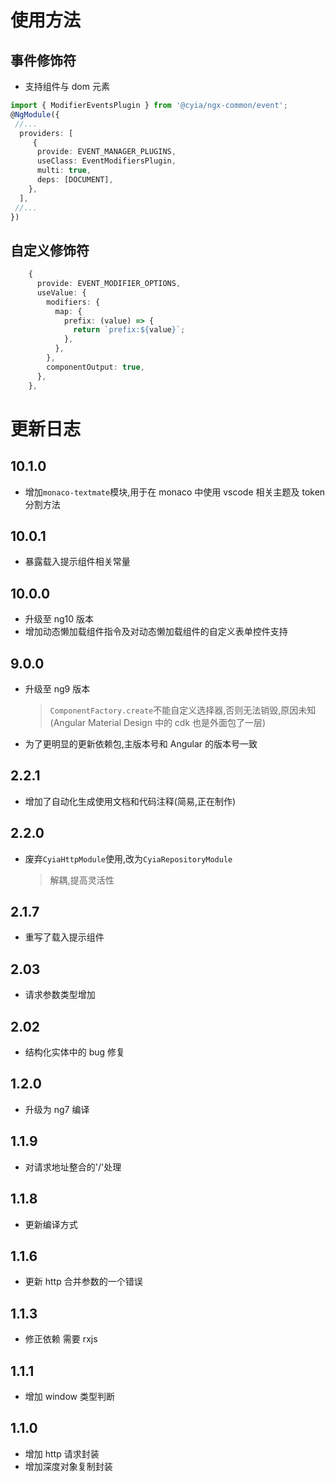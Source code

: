 # 使用方法

## 事件修饰符

- 支持组件与 dom 元素

```ts
import { ModifierEventsPlugin } from '@cyia/ngx-common/event';
@NgModule({
 //...
  providers: [
     {
      provide: EVENT_MANAGER_PLUGINS,
      useClass: EventModifiersPlugin,
      multi: true,
      deps: [DOCUMENT],
    },
  ],
 //...
})
```

## 自定义修饰符

```ts
    {
      provide: EVENT_MODIFIER_OPTIONS,
      useValue: {
        modifiers: {
          map: {
            prefix: (value) => {
              return `prefix:${value}`;
            },
          },
        },
        componentOutput: true,
      },
    },
```

# 更新日志

## 10.1.0

- 增加`monaco-textmate`模块,用于在 monaco 中使用 vscode 相关主题及 token 分割方法

## 10.0.1

- 暴露载入提示组件相关常量

## 10.0.0

- 升级至 ng10 版本
- 增加动态懒加载组件指令及对动态懒加载组件的自定义表单控件支持

## 9.0.0

- 升级至 ng9 版本
  > `ComponentFactory.create`不能自定义选择器,否则无法销毁,原因未知(Angular Material Design 中的 cdk 也是外面包了一层)
- 为了更明显的更新依赖包,主版本号和 Angular 的版本号一致

## 2.2.1

- 增加了自动化生成使用文档和代码注释(简易,正在制作)

## 2.2.0

- 废弃`CyiaHttpModule`使用,改为`CyiaRepositoryModule`
  > 解耦,提高灵活性

## 2.1.7

- 重写了载入提示组件

## 2.03

- 请求参数类型增加

## 2.02

- 结构化实体中的 bug 修复

## 1.2.0

- 升级为 ng7 编译

## 1.1.9

- 对请求地址整合的'/'处理

## 1.1.8

- 更新编译方式

## 1.1.6

- 更新 http 合并参数的一个错误

## 1.1.3

- 修正依赖 需要 rxjs

## 1.1.1

- 增加 window 类型判断

## 1.1.0

- 增加 http 请求封装
- 增加深度对象复制封装
